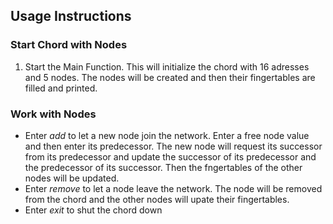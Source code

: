 ## Usage Instructions

### Start Chord with Nodes
1. Start the Main Function. This will initialize the chord with 16 adresses and 5 nodes. The nodes will be created and then their fingertables are filled and printed.

### Work with Nodes
* Enter *add* to let a new node join the network. Enter a free node value and then enter its predecessor. The new node will request its successor from its predecessor and update the successor of its predecessor and the predecessor of its successor. Then the fngertables of the other nodes will be updated.
* Enter *remove* to let a node leave the network. The node will be removed from the chord and the other nodes will upate their fingertables.
* Enter *exit* to shut the chord down